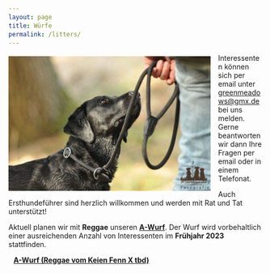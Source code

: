```yaml
---
layout: page
title: Würfe
permalink: /litters/
---
```


<div style="float: left;
    margin-top: 5px;
    margin-right: 15px;">
  <img style="float:left;" src="/assets/litters/hannah-lovely.png" width="400" title="Hannah, by Elly Lange">
</div>


Interessenten können sich per email unter <a href="mailto:greenmeadows@gmx.de">greenmeadows@gmx.de</a> bei uns melden.
Gerne beantworten wir dann Ihre Fragen per email oder in einem Telefonat.

Auch Ersthundeführer sind herzlich willkommen und werden mit Rat und Tat unterstützt!

Aktuell planen wir mit **Reggae** unseren <a href="a-wurf"><strong>A-Wurf</strong></a>. Der Wurf wird vorbehaltlich einer ausreichenden Anzahl von Interessenten im **Frühjahr 2023** stattfinden.

<div style=" margin: 10px;">
 <p><strong><a href="a-wurf">A-Wurf (Reggae vom Keien Fenn X tbd)</a></strong></p>
</div>
